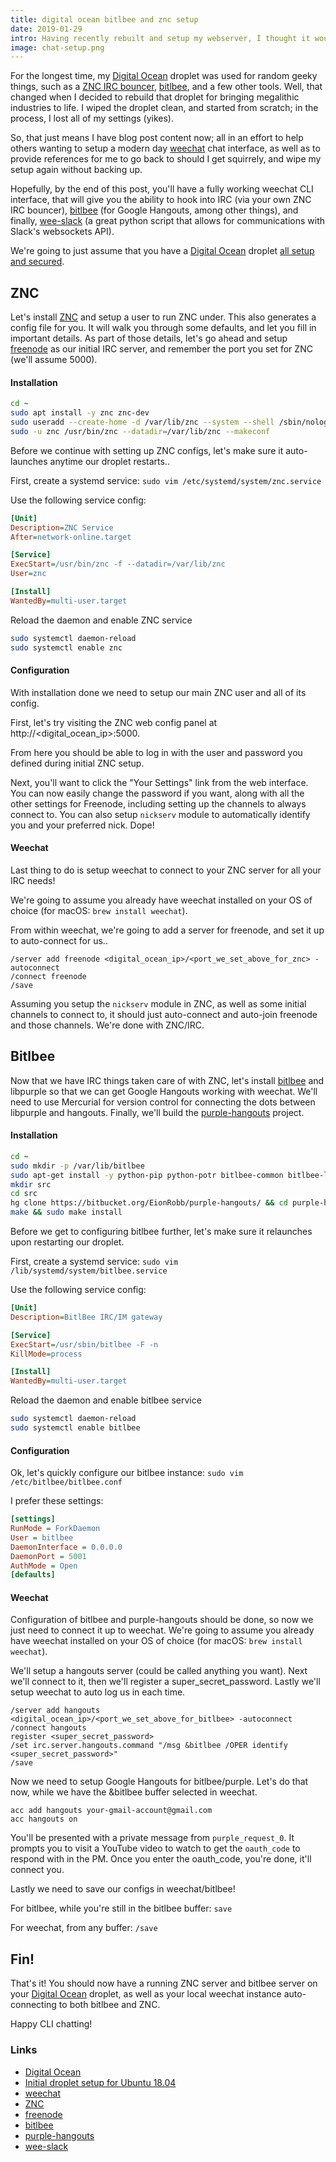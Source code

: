 ```yaml
---
title: digital ocean bitlbee and znc setup
date: 2019-01-29
intro: Having recently rebuilt and setup my webserver, I thought it would be good to document the process, as a beginner's guide, of setting up bitlbee, ZNC, and weechat on a Digital Ocean droplet.
image: chat-setup.png
---
```


For the longest time, my [Digital Ocean](https://m.do.co/c/6abe22c9c487) droplet was used for random geeky things, such as a [ZNC IRC bouncer](https://wiki.znc.in/ZNC), [bitlbee](https://www.bitlbee.org), and a few other tools. Well, that changed when I decided to rebuild that droplet for bringing megalithic industries to life. I wiped the droplet clean, and started from scratch; in the process, I lost all of my settings (yikes).

So, that just means I have blog post content now; all in an effort to help others wanting to setup a modern day [weechat](https://weechat.org) chat interface, as well as to provide references for me to go back to should I get squirrely, and wipe my setup again without backing up.

Hopefully, by the end of this post, you'll have a fully working weechat CLI interface, that will give you the ability to hook into IRC (via your own ZNC IRC bouncer), [bitlbee](https://www.bitlbee.org) (for Google Hangouts, among other things), and finally, [wee-slack](https://github.com/wee-slack/wee-slack) (a great python script that allows for communications with Slack's websockets API).

We're going to just assume that you have a [Digital Ocean](https://m.do.co/c/6abe22c9c487) droplet [all setup and secured](https://www.digitalocean.com/community/tutorials/initial-server-setup-with-ubuntu-18-04).

## ZNC

Let's install [ZNC](https://wiki.znc.in/ZNC) and setup a user to run ZNC under. This also generates a config file for you. It will walk you through some defaults, and let you fill in important details. As part of those details, let's go ahead and setup [freenode](https://freenode.net) as our initial IRC server, and remember the port you set for ZNC (we'll assume 5000).


#### Installation

```bash
cd ~
sudo apt install -y znc znc-dev
sudo useradd --create-home -d /var/lib/znc --system --shell /sbin/nologin --comment "User to run ZNC daemon" --user-group znc
sudo -u znc /usr/bin/znc --datadir=/var/lib/znc --makeconf
```

Before we continue with setting up ZNC configs, let's make sure it auto-launches anytime our droplet restarts..

First, create a systemd service: `sudo vim /etc/systemd/system/znc.service`

Use the following service config:

```ini
[Unit]
Description=ZNC Service
After=network-online.target

[Service]
ExecStart=/usr/bin/znc -f --datadir=/var/lib/znc
User=znc

[Install]
WantedBy=multi-user.target
```

Reload the daemon and enable ZNC service

```bash
sudo systemctl daemon-reload
sudo systemctl enable znc
```

#### Configuration

With installation done we need to setup our main ZNC user and all of its config.

First, let's try visiting the ZNC web config panel at http://<digital_ocean_ip>:5000.

From here you should be able to log in with the user and password you defined during initial ZNC setup.

Next, you'll want to click the "Your Settings" link from the web interface. You can now easily change the password if you want, along with all the other settings for Freenode, including setting up the channels to always connect to. You can also setup `nickserv` module to automatically identify you and your preferred nick. Dope!


#### Weechat

Last thing to do is setup weechat to connect to your ZNC server for all your IRC needs!

We're going to assume you already have weechat installed on your OS of choice (for macOS: `brew install weechat`).

From within weechat, we're going to add a server for freenode, and set it up to auto-connect for us..

```
/server add freenode <digital_ocean_ip>/<port_we_set_above_for_znc> -autoconnect
/connect freenode
/save
```

Assuming you setup the `nickserv` module in ZNC, as well as some initial channels to connect to, it should just auto-connect and auto-join freenode and those channels. We're done with ZNC/IRC.


## Bitlbee

Now that we have IRC things taken care of with ZNC, let's install [bitlbee](https://www.bitlbee.org) and libpurple so that we can get Google Hangouts working with weechat. We'll need to use Mercurial for version control for connecting the dots between libpurple and hangouts. Finally, we'll build the [purple-hangouts](https://bitbucket.org/EionRobb/purple-hangouts/overview) project.

#### Installation

```bash
cd ~
sudo mkdir -p /var/lib/bitlbee
sudo apt-get install -y python-pip python-potr bitlbee-common bitlbee-libpurple bitlbee-plugin-otr libpurple-dev libjson-glib-dev libglib2.0-dev libprotobuf-c-dev protobuf-c-compiler mercurial make
mkdir src
cd src
hg clone https://bitbucket.org/EionRobb/purple-hangouts/ && cd purple-hangouts;
make && sudo make install
```

Before we get to configuring bitlbee further, let's make sure it relaunches upon restarting our droplet.

First, create a systemd service: `sudo vim /lib/systemd/system/bitlbee.service`

Use the following service config:

```ini
[Unit]
Description=BitlBee IRC/IM gateway

[Service]
ExecStart=/usr/sbin/bitlbee -F -n
KillMode=process

[Install]
WantedBy=multi-user.target
```

Reload the daemon and enable bitlbee service

```bash
sudo systemctl daemon-reload
sudo systemctl enable bitlbee
```

#### Configuration

Ok, let's quickly configure our bitlbee instance: `sudo vim /etc/bitlbee/bitlbee.conf`

I prefer these settings:

```ini
[settings]
RunMode = ForkDaemon
User = bitlbee
DaemonInterface = 0.0.0.0
DaemonPort = 5001
AuthMode = Open
[defaults]
```

#### Weechat

Configuration of bitlbee and purple-hangouts should be done, so now we just need to connect it up to weechat. We're going to assume you already have weechat installed on your OS of choice (for macOS: `brew install weechat`).

We'll setup a hangouts server (could be called anything you want). Next we'll connect to it, then we'll register a super_secret_password. Lastly we'll setup weechat to auto log us in each time.

```
/server add hangouts <digital_ocean_ip>/<port_we_set_above_for_bitlbee> -autoconnect
/connect hangouts
register <super_secret_password>
/set irc.server.hangouts.command "/msg &bitlbee /OPER identify <super_secret_password>"
/save
```

Now we need to setup Google Hangouts for bitlbee/purple. Let's do that now, while we have the &bitlbee buffer selected in weechat.

```
acc add hangouts your-gmail-account@gmail.com
acc hangouts on
```

You'll be presented with a private message from `purple_request_0`. It prompts you to visit a YouTube video to watch to get the `oauth_code` to respond with in the PM. Once you enter the oauth_code, you're done, it'll connect you.

Lastly we need to save our configs in weechat/bitlbee!

For bitlbee, while you're still in the bitlbee buffer: `save`

For weechat, from any buffer: `/save`


## Fin!

That's it! You should now have a running ZNC server and bitlbee server on your [Digital Ocean](https://m.do.co/c/6abe22c9c487) droplet, as well as your local weechat instance auto-connecting to both bitlbee and ZNC.

Happy CLI chatting!


### Links

- [Digital Ocean](https://m.do.co/c/6abe22c9c487)
- [Initial droplet setup for Ubuntu 18.04](https://www.digitalocean.com/community/tutorials/initial-server-setup-with-ubuntu-18-04)
- [weechat](https://weechat.org)
- [ZNC](https://wiki.znc.in/ZNC)
- [freenode](https://freenode.net)
- [bitlbee](https://bitlbee.org)
- [purple-hangouts](https://bitbucket.org/EionRobb/purple-hangouts/overview)
- [wee-slack](https://github.com/wee-slack/wee-slack)
